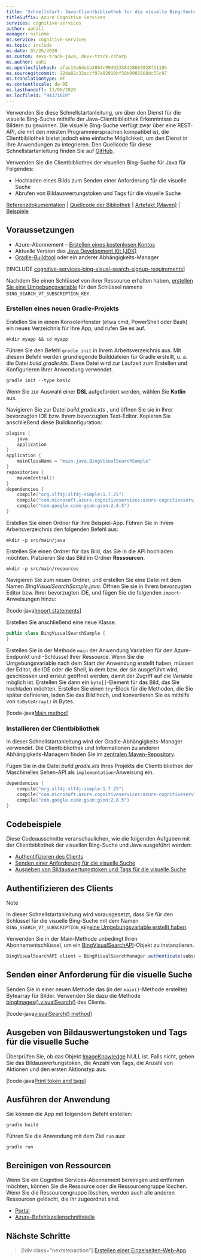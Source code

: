 ```yaml
---
title: 'Schnellstart: Java-Clientbibliothek für die visuelle Bing-Suche'
titleSuffix: Azure Cognitive Services
services: cognitive-services
author: aahill
manager: nitinme
ms.service: cognitive-services
ms.topic: include
ms.date: 03/26/2020
ms.custom: devx-track-java, devx-track-csharp
ms.author: aahi
ms.openlocfilehash: afac19a6debb3804c99492338428669928f1118b
ms.sourcegitcommit: 22da82c32accf97a82919bf50b9901668dc55c97
ms.translationtype: HT
ms.contentlocale: de-DE
ms.lasthandoff: 11/08/2020
ms.locfileid: "94371619"
---
```

Verwenden Sie diese Schnellstartanleitung, um über den Dienst für die visuelle Bing-Suche mithilfe der Java-Clientbibliothek Erkenntnisse zu Bildern zu gewinnen. Die visuelle Bing-Suche verfügt zwar über eine REST-API, die mit den meisten Programmiersprachen kompatibel ist, die Clientbibliothek bietet jedoch eine einfache Möglichkeit, um den Dienst in Ihre Anwendungen zu integrieren. Den Quellcode für diese Schnellstartanleitung finden Sie auf [GitHub](https://github.com/Azure-Samples/cognitive-services-java-sdk-samples/tree/master/Search/BingVisualSearch).

Verwenden Sie die Clientbibliothek der visuellen Bing-Suche für Java für Folgendes:

* Hochladen eines Bilds zum Senden einer Anforderung für die visuelle Suche
* Abrufen von Bildauswertungstoken und Tags für die visuelle Suche

[Referenzdokumentation](/java/api/overview/azure/cognitiveservices/client/bingvisualsearch?view=azure-java-stable) | [Quellcode der Bibliothek](https://github.com/Azure/azure-sdk-for-net/tree/master/sdk/cognitiveservices/Search.BingVisualSearch) | [Artefakt (Maven)](https://search.maven.org/artifact/com.microsoft.azure.cognitiveservices/azure-cognitiveservices-visualsearch/) | [Beispiele](https://github.com/Azure-Samples/cognitive-services-java-sdk-samples)

## <a name="prerequisites"></a>Voraussetzungen

* Azure-Abonnement – [Erstellen eines kostenlosen Kontos](https://azure.microsoft.com/free/cognitive-services/)
* Aktuelle Version des [Java Development Kit (JDK)](https://www.oracle.com/technetwork/java/javase/downloads/index.html)
* [Gradle-Buildtool](https://gradle.org/install/) oder ein anderer Abhängigkeits-Manager

[!INCLUDE [cognitive-services-bing-visual-search-signup-requirements](~/includes/cognitive-services-bing-visual-search-signup-requirements.md)]

Nachdem Sie einen Schlüssel von ihrer Ressource erhalten haben, [erstellen Sie eine Umgebungsvariable](../../../cognitive-services-apis-create-account.md#configure-an-environment-variable-for-authentication) für den Schlüssel namens `BING_SEARCH_V7_SUBSCRIPTION_KEY`.

### <a name="create-a-new-gradle-project"></a>Erstellen eines neuen Gradle-Projekts

Erstellen Sie in einem Konsolenfenster (etwa cmd, PowerShell oder Bash) ein neues Verzeichnis für Ihre App, und rufen Sie es auf. 

```console
mkdir myapp && cd myapp
```

Führen Sie den Befehl `gradle init` in Ihrem Arbeitsverzeichnis aus. Mit diesem Befehl werden grundlegende Builddateien für Gradle erstellt, u. a. die Datei *build.gradle.kts*. Diese Datei wird zur Laufzeit zum Erstellen und Konfigurieren Ihrer Anwendung verwendet.

```console
gradle init --type basic
```

Wenn Sie zur Auswahl einer **DSL** aufgefordert werden, wählen Sie **Kotlin** aus.

Navigieren Sie zur Datei *build.gradle.kts* , und öffnen Sie sie in Ihrer bevorzugten IDE bzw. Ihrem bevorzugten Text-Editor. Kopieren Sie anschließend diese Buildkonfiguration:

```kotlin
plugins {
    java
    application
}
application {
    mainClassName = "main.java.BingVisualSearchSample"
}
repositories {
    mavenCentral()
}
dependencies {
    compile("org.slf4j:slf4j-simple:1.7.25")
    compile("com.microsoft.azure.cognitiveservices:azure-cognitiveservices-visualsearch:1.0.2-beta")
    compile("com.google.code.gson:gson:2.8.5")
}
```

Erstellen Sie einen Ordner für Ihre Beispiel-App. Führen Sie in Ihrem Arbeitsverzeichnis den folgenden Befehl aus:

```console
mkdir -p src/main/java
```

Erstellen Sie einen Ordner für das Bild, das Sie in die API hochladen möchten. Platzieren Sie das Bild im Ordner **Ressourcen**.

```console
mkdir -p src/main/resources
``` 

Navigieren Sie zum neuen Ordner, und erstellen Sie eine Datei mit dem Namen *BingVisualSearchSample.java*. Öffnen Sie sie in Ihrem bevorzugten Editor bzw. Ihrer bevorzugten IDE, und fügen Sie die folgenden `import`-Anweisungen hinzu:

[!code-java[Import statements](~/cognitive-services-java-sdk-samples/Search/BingVisualSearch/src/main/java/BingVisualSearchSample.java?name=imports)]

Erstellen Sie anschließend eine neue Klasse.

```java
public class BingVisualSearchSample {
}
```

Erstellen Sie in der Methode `main` der Anwendung Variablen für den Azure-Endpunkt und -Schlüssel Ihrer Ressource. Wenn Sie die Umgebungsvariable nach dem Start der Anwendung erstellt haben, müssen der Editor, die IDE oder die Shell, in dem bzw. der sie ausgeführt wird, geschlossen und erneut geöffnet werden, damit der Zugriff auf die Variable möglich ist. Erstellen Sie dann ein `byte[]`-Element für das Bild, das Sie hochladen möchten. Erstellen Sie einen `try`-Block für die Methoden, die Sie später definieren, laden Sie das Bild hoch, und konvertieren Sie es mithilfe von `toByteArray()` in Bytes.

[!code-java[Main method](~/cognitive-services-java-sdk-samples/Search/BingVisualSearch/src/main/java/BingVisualSearchSample.java?name=main)]


### <a name="install-the-client-library"></a>Installieren der Clientbibliothek

In dieser Schnellstartanleitung wird der Gradle-Abhängigkeits-Manager verwendet. Die Clientbibliothek und Informationen zu anderen Abhängigkeits-Managern finden Sie im [zentralen Maven-Repository](https://search.maven.org/artifact/com.microsoft.azure.cognitiveservices/azure-cognitiveservices-textanalytics/).

Fügen Sie in die Datei *build.gradle.kts* Ihres Projekts die Clientbibliothek der Maschinelles Sehen-API als `implementation`-Anweisung ein. 

```kotlin
dependencies {
    compile("org.slf4j:slf4j-simple:1.7.25")
    compile("com.microsoft.azure.cognitiveservices:azure-cognitiveservices-visualsearch:1.0.2-beta")
    compile("com.google.code.gson:gson:2.8.5")
}
```

## <a name="code-examples"></a>Codebeispiele

Diese Codeausschnitte veranschaulichen, wie die folgenden Aufgaben mit der Clientbibliothek der visuellen Bing-Suche und Java ausgeführt werden:

* [Authentifizieren des Clients](#authenticate-the-client)
* [Senden einer Anforderung für die visuelle Suche](#send-a-visual-search-request)
* [Ausgeben von Bildauswertungstoken und Tags für die visuelle Suche](#print-the-image-insight-token-and-visual-search-tags)

## <a name="authenticate-the-client"></a>Authentifizieren des Clients

> [!NOTE]
> In dieser Schnellstartanleitung wird vorausgesetzt, dass Sie für den Schlüssel für die visuelle Bing-Suche mit dem Namen `BING_SEARCH_V7_SUBSCRIPTION_KEY`[eine Umgebungsvariable erstellt haben](../../../cognitive-services-apis-create-account.md#configure-an-environment-variable-for-authentication).


Verwenden Sie in der Main-Methode unbedingt Ihren Abonnementschlüssel, um ein [BingVisualSearchAPI](/java/api/com.microsoft.azure.cognitiveservices.search.visualsearch.bingvisualsearchapi?view=azure-java-stable)-Objekt zu instanziieren.

```csharp
BingVisualSearchAPI client = BingVisualSearchManager.authenticate(subscriptionKey);
```

## <a name="send-a-visual-search-request"></a>Senden einer Anforderung für die visuelle Suche

Senden Sie in einer neuen Methode das (in der `main()`-Methode erstellte) Bytearray für Bilder. Verwenden Sie dazu die Methode [bingImages().visualSearch()](/java/api/com.microsoft.azure.cognitiveservices.search.visualsearch.bingimages.visualsearch?view=azure-java-stable#com_microsoft_azure_cognitiveservices_search_visualsearch_BingImages_visualSearch__) des Clients. 

[!code-java[visualSearch() method](~/cognitive-services-java-sdk-samples/Search/BingVisualSearch/src/main/java/BingVisualSearchSample.java?name=visualSearch)]

## <a name="print-the-image-insight-token-and-visual-search-tags"></a>Ausgeben von Bildauswertungstoken und Tags für die visuelle Suche

Überprüfen Sie, ob das Objekt [ImageKnowledge](/java/api/com.microsoft.azure.cognitiveservices.search.visualsearch.models.imageknowledge?view=azure-java-stable) NULL ist. Falls nicht, geben Sie das Bildauswertungstoken, die Anzahl von Tags, die Anzahl von Aktionen und den ersten Aktionstyp aus.

[!code-java[Print token and tags](~/cognitive-services-java-sdk-samples/Search/BingVisualSearch/src/main/java/BingVisualSearchSample.java?name=printVisualSearchResults)]

## <a name="run-the-application"></a>Ausführen der Anwendung

Sie können die App mit folgendem Befehl erstellen:

```console
gradle build
```

Führen Sie die Anwendung mit dem Ziel `run` aus:

```console
gradle run
```

## <a name="clean-up-resources"></a>Bereinigen von Ressourcen

Wenn Sie ein Cognitive Services-Abonnement bereinigen und entfernen möchten, können Sie die Ressource oder die Ressourcengruppe löschen. Wenn Sie die Ressourcengruppe löschen, werden auch alle anderen Ressourcen gelöscht, die ihr zugeordnet sind.

* [Portal](../../../cognitive-services-apis-create-account.md#clean-up-resources)
* [Azure-Befehlszeilenschnittstelle](../../../cognitive-services-apis-create-account-cli.md#clean-up-resources)

## <a name="next-steps"></a>Nächste Schritte

> [!div class="nextstepaction"]
> [Erstellen einer Einzelseiten-Web-App](../../tutorial-bing-visual-search-single-page-app.md)